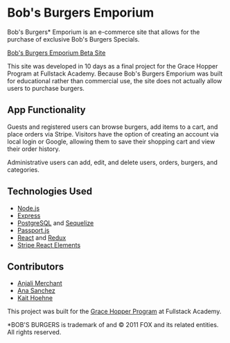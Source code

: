 # Bob's Burgers Emporium

Bob's Burgers* Emporium is an e-commerce site that allows for the purchase of exclusive Bob's Burgers Specials.

[Bob's Burgers Emporium Beta Site](https://burgers-emporium.herokuapp.com/)

This site was developed in 10 days as a final project for the Grace Hopper Program at Fullstack Academy. Because Bob's Burgers Emporium was built for educational rather than commercial use, the site does not actually allow users to purchase burgers.

## App Functionality

Guests and registered users can browse burgers, add items to a cart, and place orders via Stripe. Visitors have the option of creating an account via local login or Google, allowing them to save their shopping cart and view their order history.

Administrative users can add, edit, and delete users, orders, burgers, and categories.

## Technologies Used

* [Node.js](https://nodejs.org/en/)
* [Express](https://expressjs.com/)
* [PostgreSQL](https://www.postgresql.org/) and [Sequelize](http://docs.sequelizejs.com/)
* [Passport.js](http://www.passportjs.org/)
* [React](https://reactjs.org/) and [Redux](https://redux.js.org/)
* [Stripe React Elements](https://github.com/stripe/react-stripe-elements)

## Contributors

* [Anjali Merchant](https://github.com/anjiemerchant)
* [Ana Sanchez](https://github.com/anacsanchez)
* [Kait Hoehne](https://github.com/k-vosswinkel)

This project was built for the [Grace Hopper Program](https://www.gracehopper.com/) at Fullstack Academy.

*BOB'S BURGERS is trademark of and © 2011 FOX and its related entities. All rights reserved.

